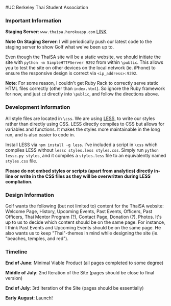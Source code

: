 #UC Berkeley Thai Student Association

### Important Information


__Staging Server__: `www.thaisa.herokuapp.com` [LINK](http://thaisa.herokuapp.com)

__Note On Staging Server__: I will periodically push our latest code to the staging server to show Golf what we've been up to.

Even though the ThaiSA site will be a static website, we should initiate the site with `python -m SimpleHTTPServer 9292` from within `\public`. This allows you to test the site on other devices on the local network (ie. iPhone) to ensure the responsive design is correct via `<ip_address>:9292`. 

__Note__: For some reason, I couldn't get Ruby Rack to correctly serve static HTML files correctly (other than `index.html`). So ignore the Ruby framework for now, and just `cd` directly into `\public`, and follow the directions above. 


### Development Information 


All style files are located in `\css`. We are using [LESS](http://lesscss.org/), to write our styles rather than directly using CSS. LESS directly compiles to CSS but allows for variables and functions. It makes the styles more maintainable in the long run, and is also easier to code in. 

Install LESS via `npm install -g less`. I've included a script in `\css` which compiles LESS without `lessc styles.less styles.css`. Simply run `python lessc.py styles`, and it compiles a `styles.less` file to an equivalently named `styles.css` file. 

__Please do not embed styles or scripts (apart from analytics) directly in-line or write in the CSS files as they will be overwritten during LESS compliation.__


### Design Information 

Golf wants the following (but not limited to) content for the ThaiSA website: Welcome Page, History, Upcoming Events, Past Events, Officers, Past Officers, Thai Mentor Program (?), Contact Page, Donation (?), Photos. It's up to us to decide which content should be on the same page. For instance, I think Past Events and Upcoming Events should be on the same page. He also wants us to keep "Thai"-themes in mind while designing the site (ie. "beaches, temples, and red"). 

### Timeline

__End of June__: Minimal Viable Product (all pages completed to some degree)

__Middle of July__: 2nd Iteration of the Site (pages should be close to final version)

__End of July__: 3rd Iteration of the Site (pages should be essentially)

__Early August__: Launch!
